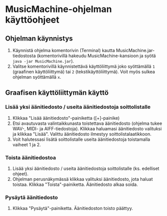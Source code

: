# MusicMachine-ohjelman käyttöohjeet 

## Ohjelman käynnistys
1. Käynnistä ohjelma komentorivin (Terminal) kautta MusicMachine.jar-tiedostosta (komentorivillä hakeudu MusicMachine-kansioon ja syötä ```java -jar MusicMachine.jar```).
2. Valitse komentorivillä käynnistettävä käyttöliittymä joko syöttämällä ```1``` (graafinen käyttöliittymä) tai ```2``` (tekstikäyttöliittymä). Voit myös sulkea ohjelman syöttämällä ```x```.

## Graafisen käyttöliittymän käyttö

### Lisää yksi äänitiedosto / useita äänitiedostoja soittolistalle
1. Klikkaa "Lisää äänitiedosto"-painiketta ([+]-painike)
2. Etsi avautuvasta valintaikkunasta toistettava äänitiedosto (ohjelma tukee WAV-, MIDI- ja AIFF-tiedostoja). Klikkaa haluamasi äänitiedosto valituksi ja klikkaa "Lisää". Valittu äänitiedosto ilmestyy soittolistalaatikkoon.
3. Voit halutessasi lisätä soittolistalle useita äänitiedostoja toistamalla vaiheet 1 ja 2.

### Toista äänitiedostoa
1. Lisää yksi äänitiedosto / useita äänitiedostoja soittolistalle (ks. edelliset ohjeet).
2. Ohjelman perusnäkymässä klikkaa valituksi äänitiedosto, jota haluat toistaa. Klikkaa "Toista"-painiketta. Äänitiedosto alkaa soida.

### Pysäytä äänitiedosto
1. Klikkaa "Pysäytä"-painiketta. Äänitiedoston toisto päättyy.

